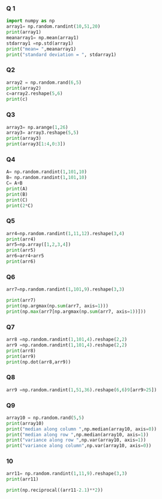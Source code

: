 ### Q 1
``` python
import numpy as np
array1= np.random.randint(10,51,20)
print(array1)
meanarray1= np.mean(array1)
stdarray1 =np.std(array1)
print("mean= ",meanarray1)
print("standard deviation = ", stdarray1)
```
### Q2
```python
array2 = np.random.rand(6,5)
print(array2)
c=array2.reshape(5,6)
print(c)
```
### Q3
``` python
array3= np.arange(1,26)
array3= array3.reshape(5,5)
print(array3)
print(array3[1:4,0:3])
```
### Q4
``` python
A= np.random.randint(1,101,10)
B= np.random.randint(1,101,10)
C= A+B
print(A)
print(B)
print(C)
print(2*C)
```

### Q5
``` python
arr4=np.random.randint(1,11,12).reshape(3,4)
print(arr4)
arr5=np.array([1,2,3,4])
print(arr5)
arr6=arr4+arr5
print(arr6)
```

### Q6
``` python
arr7=np.random.randint(1,101,9).reshape(3,3)

print(arr7)
print(np.argmax(np.sum(arr7, axis=1)))
print(np.max(arr7[np.argmax(np.sum(arr7, axis=1))]))
```

### Q7
``` python
arr8 =np.random.randint(1,101,4).reshape(2,2)
arr9 =np.random.randint(1,101,4).reshape(2,2)
print(arr8)
print(arr9)
print(np.dot(arr8,arr9))
```

### Q8
``` python
arr9 =np.random.randint(1,51,36).reshape(6,6)9[arr9>25])
```

### Q9
``` python
array10 = np.random.rand(5,5)
print(array10)
print("median along column ",np.median(array10, axis=0))
print("median along row ",np.median(array10, axis=1))
print("variance along row ",np.var(array10, axis=1))
print("variance along column",np.var(array10, axis=0))
```
### 10
``` python
arr11= np.random.randint(1,11,9).reshape(3,3)
print(arr11)

print(np.reciprocal((arr11-2.1)**2))
```



